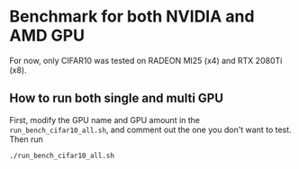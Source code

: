 # Benchmark for both NVIDIA and AMD GPU

For now, only CIFAR10 was tested on RADEON MI25 (x4) and RTX 2080Ti (x8).

## How to run both single and multi GPU

First, modify the GPU name and GPU amount in the `run_bench_cifar10_all.sh`, and comment out the one you don't want to test. Then run

```bash
./run_bench_cifar10_all.sh
```